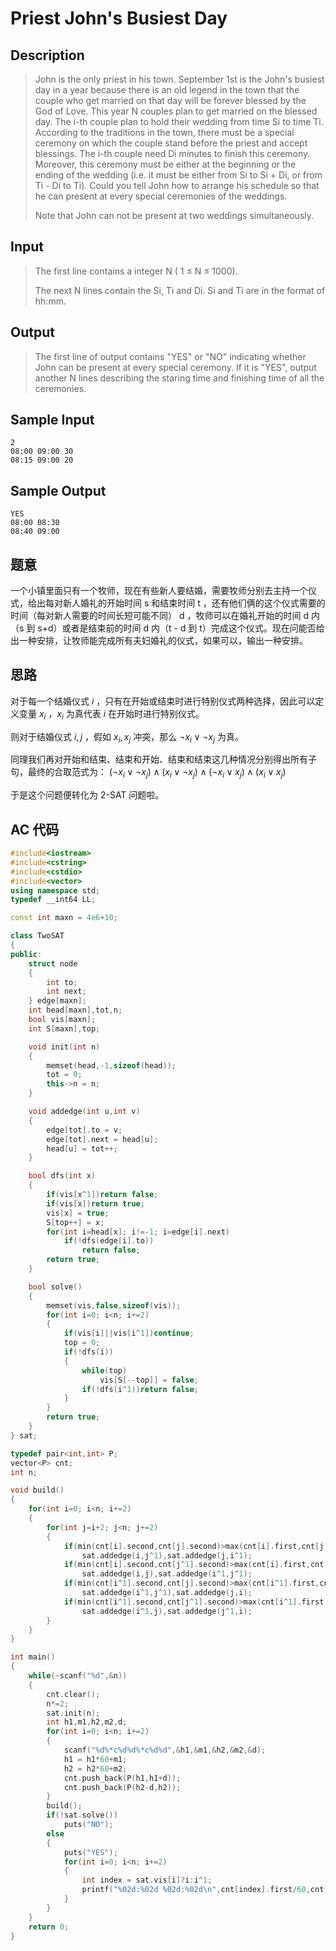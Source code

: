 # Priest John's Busiest Day

## **Description**

> John is the only priest in his town. September 1st is the John's busiest day in a year because there is an old legend in the town that the couple who get married on that day will be forever blessed by the God of Love. This year N couples plan to get married on the blessed day. The i-th couple plan to hold their wedding from time Si to time Ti. According to the traditions in the town, there must be a special ceremony on which the couple stand before the priest and accept blessings. The i-th couple need Di minutes to finish this ceremony. Moreover, this ceremony must be either at the beginning or the ending of the wedding (i.e. it must be either from Si to Si + Di, or from Ti - Di to Ti). Could you tell John how to arrange his schedule so that he can present at every special ceremonies of the weddings.
>
> Note that John can not be present at two weddings simultaneously.



## **Input**

> The first line contains a integer N ( 1 ≤ N ≤ 1000). 
>
> The next N lines contain the Si, Ti and Di. Si and Ti are in the format of hh:mm.



## **Output**

> The first line of output contains "YES" or "NO" indicating whether John can be present at every special ceremony. If it is "YES", output another N lines describing the staring time and finishing time of all the ceremonies.



## **Sample Input**

    2
    08:00 09:00 30
    08:15 09:00 20



## **Sample Output**

    YES
    08:00 08:30
    08:40 09:00



## **题意**

一个小镇里面只有一个牧师，现在有些新人要结婚，需要牧师分别去主持一个仪式，给出每对新人婚礼的开始时间 s 和结束时间 t ，还有他们俩的这个仪式需要的时间（每对新人需要的时间长短可能不同） d ，牧师可以在婚礼开始的时间 d 内（s 到 s+d）或者是结束前的时间 d 内（t - d 到 t）完成这个仪式。现在问能否给出一种安排，让牧师能完成所有夫妇婚礼的仪式，如果可以，输出一种安排。



## **思路**

对于每一个结婚仪式 $i$ ，只有在开始或结束时进行特别仪式两种选择，因此可以定义变量 $x_i$ ，$x_i$ 为真代表 $i$ 在开始时进行特别仪式。

则对于结婚仪式 $i,j$ ，假如 $x_i,x_j$ 冲突，那么 $\neg x_i \lor \neg x_j$ 为真。

同理我们再对开始和结束、结束和开始、结束和结束这几种情况分别得出所有子句，最终的合取范式为： $(\neg x_i \lor \neg x_j) \land (x_i \lor \neg x_j) \land (\neg x_i \lor x_j) \land (x_i \lor x_j)$ 

于是这个问题便转化为 2-SAT 问题啦。



## **AC 代码**

```cpp
#include<iostream>
#include<cstring>
#include<cstdio>
#include<vector>
using namespace std;
typedef __int64 LL;

const int maxn = 4e6+10;

class TwoSAT
{
public:
    struct node
    {
        int to;
        int next;
    } edge[maxn];
    int head[maxn],tot,n;
    bool vis[maxn];
    int S[maxn],top;

    void init(int n)
    {
        memset(head,-1,sizeof(head));
        tot = 0;
        this->n = n;
    }

    void addedge(int u,int v)
    {
        edge[tot].to = v;
        edge[tot].next = head[u];
        head[u] = tot++;
    }

    bool dfs(int x)
    {
        if(vis[x^1])return false;
        if(vis[x])return true;
        vis[x] = true;
        S[top++] = x;
        for(int i=head[x]; i!=-1; i=edge[i].next)
            if(!dfs(edge[i].to))
                return false;
        return true;
    }

    bool solve()
    {
        memset(vis,false,sizeof(vis));
        for(int i=0; i<n; i+=2)
        {
            if(vis[i]||vis[i^1])continue;
            top = 0;
            if(!dfs(i))
            {
                while(top)
                    vis[S[--top]] = false;
                if(!dfs(i^1))return false;
            }
        }
        return true;
    }
} sat;

typedef pair<int,int> P;
vector<P> cnt;
int n;

void build()
{
    for(int i=0; i<n; i+=2)
    {
        for(int j=i+2; j<n; j+=2)
        {
            if(min(cnt[i].second,cnt[j].second)>max(cnt[i].first,cnt[j].first))
                sat.addedge(i,j^1),sat.addedge(j,i^1);
            if(min(cnt[i].second,cnt[j^1].second)>max(cnt[i].first,cnt[j^1].first))
                sat.addedge(i,j),sat.addedge(i^1,j^1);
            if(min(cnt[i^1].second,cnt[j].second)>max(cnt[i^1].first,cnt[j].first))
                sat.addedge(i^1,j^1),sat.addedge(j,i);
            if(min(cnt[i^1].second,cnt[j^1].second)>max(cnt[i^1].first,cnt[j^1].first))
                sat.addedge(i^1,j),sat.addedge(j^1,i);
        }
    }
}

int main()
{
    while(~scanf("%d",&n))
    {
        cnt.clear();
        n*=2;
        sat.init(n);
        int h1,m1,h2,m2,d;
        for(int i=0; i<n; i+=2)
        {
            scanf("%d%*c%d%d%*c%d%d",&h1,&m1,&h2,&m2,&d);
            h1 = h1*60+m1;
            h2 = h2*60+m2;
            cnt.push_back(P(h1,h1+d));
            cnt.push_back(P(h2-d,h2));
        }
        build();
        if(!sat.solve())
            puts("NO");
        else
        {
            puts("YES");
            for(int i=0; i<n; i+=2)
            {
                int index = sat.vis[i]?i:i^1;
                printf("%02d:%02d %02d:%02d\n",cnt[index].first/60,cnt[index].first%60,cnt[index].second/60,cnt[index].second%60);
            }
        }
    }
    return 0;
}
```

